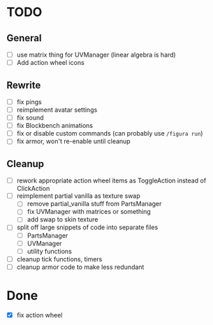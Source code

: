 # TODO

## General
- [ ] use matrix thing for UVManager (linear algebra is hard)
- [ ] Add action wheel icons

## Rewrite
- [ ] fix pings
- [ ] reimplement avatar settings
- [ ] fix sound
- [ ] fix Blockbench animations
- [ ] fix or disable custom commands (can probably use `/figura run`)
- [ ] fix armor, won't re-enable until cleanup

## Cleanup
- [ ] rework appropriate action wheel items as ToggleAction instead of ClickAction
- [ ] reimplement partial vanilla as texture swap
	- [ ] remove partial_vanilla stuff from PartsManager
	- [ ] fix UVManager with matrices or something
	- [ ] add swap to skin texture
- [ ] split off large snippets of code into separate files
	- [ ] PartsManager
	- [ ] UVManager
	- [ ] utility functions
- [ ] cleanup tick functions, timers
- [ ] cleanup armor code to make less redundant

# Done
- [x] fix action wheel
